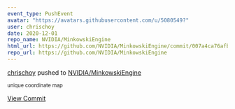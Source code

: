 ```yaml
---
event_type: PushEvent
avatar: "https://avatars.githubusercontent.com/u/5080549?"
user: chrischoy
date: 2020-12-01
repo_name: NVIDIA/MinkowskiEngine
html_url: https://github.com/NVIDIA/MinkowskiEngine/commit/007a4ca76afb5d4d4f9fe8689ae76e326bbe75a7
repo_url: https://github.com/NVIDIA/MinkowskiEngine
---
```


<a href='https://github.com/chrischoy' target='_blank'>chrischoy</a> pushed to <a href='https://github.com/NVIDIA/MinkowskiEngine' target='_blank'>NVIDIA/MinkowskiEngine</a>

<small>unique coordinate map</small>

<a href='https://github.com/NVIDIA/MinkowskiEngine/commit/007a4ca76afb5d4d4f9fe8689ae76e326bbe75a7' target='_blank'>View Commit</a>